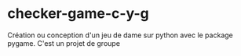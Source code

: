 # checker-game-c-y-g
Création ou conception d'un jeu de dame sur python avec le package pygame. C'est un projet de groupe
